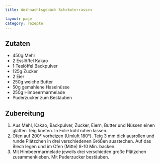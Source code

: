 ```yaml
---
title: Weihnachtsgebäck Schokoterrassen

layout: page
category: rezepte
---
```


Zutaten
-------
- 450g Mehl
- 2 Esslöffel Kakao
- 1 Teelöffel Backpulver
- 125g Zucker
- 2 Eier
- 250g weiche Butter
- 50g gemahlene Haselnüsse
- 250g Himbeermarmelade 
- Puderzucker zum Bestäuben

Zubereitung
-----------
1. Aus Mehl, Kakao, Backpulver, Zucker, Eiern, Butter und Nüssen einen glatten Teig kneten. In Folie kühl ruhen lassen.
2. Ofen auf 200° vorheizen (Umluft 180°). Teig 3 mm dick ausrollen und runde Plätzchen in drei verschiedenen Größen ausstechen. Auf das Blech legen und im Ofen (Mitte) 8-10 Min. backen.
3. Mit Himbeermarmelade jeweils drei verschieden große Plätzchen zusammenkleben. Mit Puderzucker bestäuben.